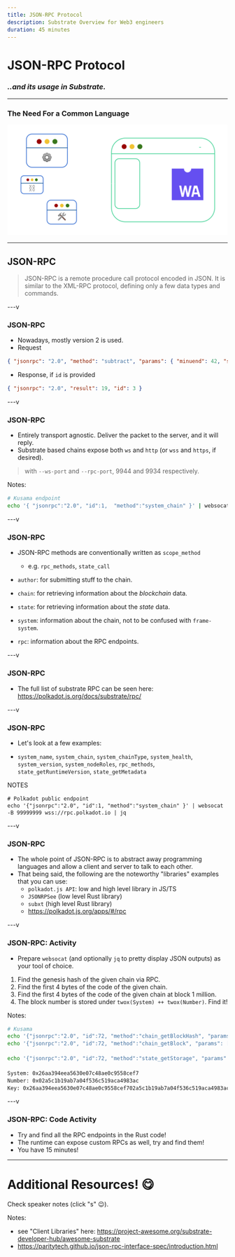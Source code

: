 ```yaml
---
title: JSON-RPC Protocol
description: Substrate Overview for Web3 engineers
duration: 45 minutes
---
```


# JSON-RPC Protocol

### _..and its usage in Substrate._

---

### The Need For a Common Language

<img style="width: 1200px;" src="../../assets/img/4-Substrate/dev-4-json.svg" />

---

## JSON-RPC

> JSON-RPC is a remote procedure call protocol encoded in JSON. It is similar to the XML-RPC protocol, defining only a few data types and commands.

---v

### JSON-RPC

- Nowadays, mostly version 2 is used.
- Request

```json
{ "jsonrpc": "2.0", "method": "subtract", "params": { "minuend": 42, "subtrahend": 23 }, "id": 3 }
```

- Response, if `id` is provided

```json
{ "jsonrpc": "2.0", "result": 19, "id": 3 }
```

---v

### JSON-RPC

- Entirely transport agnostic. Deliver the packet to the server, and it will reply.
- Substrate based chains expose both `ws` and `http` (or `wss` and `https`, if desired).

> with `--ws-port` and `--rpc-port`, 9944 and 9934 respectively.

Notes:

```sh
# Kusama endpoint
echo '{ "jsonrpc":"2.0", "id":1,  "method":"system_chain" }' | websocat -B 99999999 ws://34.79.74.54:9924
```

---v

### JSON-RPC

- JSON-RPC methods are conventionally written as `scope_method`

  - e.g. `rpc_methods`, `state_call`

- `author`: for submitting stuff to the chain.
- `chain`: for retrieving information about the _blockchain_ data.
- `state`: for retrieving information about the _state_ data.
- `system`: information about the chain, not to be confused with `frame-system`.
- `rpc`: information about the RPC endpoints.

---v

### JSON-RPC

- The full list of substrate RPC can be seen here: https://polkadot.js.org/docs/substrate/rpc/

---v

### JSON-RPC

- Let's look at a few examples:

- `system_name`, `system_chain`, `system_chainType`, `system_health`, `system_version`, `system_nodeRoles`, `rpc_methods`, `state_getRuntimeVersion`, `state_getMetadata`

NOTES

```shZ
# Polkadot public endpoint
echo '{"jsonrpc":"2.0", "id":1, "method":"system_chain" }' | websocat -B 99999999 wss://rpc.polkadot.io | jq
```

---v

### JSON-RPC

- The whole point of JSON-RPC is to abstract away programming languages and allow a client and server to talk to each other.
- That being said, the following are the noteworthy "libraries" examples that you can use:
  - `polkadot.js API`: low and high level library in JS/TS
  - `JSONRPSee` (low level Rust library)
  - `subxt` (high level Rust library)
  - https://polkadot.js.org/apps/#/rpc

---v

### JSON-RPC: Activity

- Prepare `websocat` (and optionally `jq` to pretty display JSON outputs) as your tool of
  choice.

1. Find the genesis hash of the given chain via RPC.
1. Find the first 4 bytes of the code of the given chain.
1. Find the first 4 bytes of the code of the given chain at block 1 million.
1. The block number is stored under `twox(System) ++ twox(Number)`. Find it!

Notes:

```sh
# Kusama
echo '{"jsonrpc":"2.0", "id":72, "method":"chain_getBlockHash", "params": ["0x0"] }' | websocat -B 99999999 ws://34.79.74.54:9944 | jq
echo '{"jsonrpc":"2.0", "id":72, "method":"chain_getBlock", "params": ["0x91b171bb158e2d3848fa23a9f1c25182fb8e20313b2c1eb49219da7a70ce90c3"] }' | websocat -B 99999999 ws://34.79.74.54:9944 | jq

echo '{"jsonrpc":"2.0", "id":72, "method":"state_getStorage", "params": ["0x3a636f6465"] }' | websocat -B 99999999  ws://34.79.74.54:9944 | head -c 100

System: 0x26aa394eea5630e07c48ae0c9558cef7
Number: 0x02a5c1b19ab7a04f536c519aca4983ac
Key: 0x26aa394eea5630e07c48ae0c9558cef702a5c1b19ab7a04f536c519aca4983ac
```

---v

### JSON-RPC: Code Activity

- Try and find all the RPC endpoints in the Rust code!
- The runtime can expose custom RPCs as well, try and find them!
- You have 15 minutes!

---

# Additional Resources! 😋

Check speaker notes (click "s" 😉).

Notes:

- see "Client Libraries" here: https://project-awesome.org/substrate-developer-hub/awesome-substrate
- https://paritytech.github.io/json-rpc-interface-spec/introduction.html
